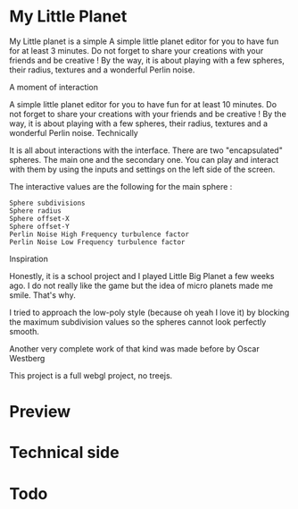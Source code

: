 # My Little Planet

My Little planet is a simple A simple little planet editor for you to have fun for at least 3 minutes. 
Do not forget to share your creations with your friends and be creative ! 
By the way, it is about playing with a few spheres, their radius, textures and a wonderful Perlin noise.


A moment of interaction

A simple little planet editor for you to have fun for at least 10 minutes. Do not forget to share your creations with your friends and be creative ! By the way, it is about playing with a few spheres, their radius, textures and a wonderful Perlin noise.
Technically

It is all about interactions with the interface. There are two "encapsulated" spheres. The main one and the secondary one. You can play and interact with them by using the inputs and settings on the left side of the screen.

The interactive values are the following for the main sphere :

    Sphere subdivisions
    Sphere radius
    Sphere offset-X
    Sphere offset-Y
    Perlin Noise High Frequency turbulence factor
    Perlin Noise Low Frequency turbulence factor

Inspiration

Honestly, it is a school project and I played Little Big Planet a few weeks ago. I do not really like the game but the idea of micro planets made me smile. That's why.

I tried to approach the low-poly style (because oh yeah I love it) by blocking the maximum subdivision values so the spheres cannot look perfectly smooth.

Another very complete work of that kind was made before by Oscar Westberg

This project is a full webgl project, no treejs.

# Preview

# Technical side

# Todo
